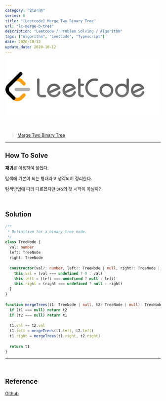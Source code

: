 ```yaml
---
category: "알고리즘"
series: 0
title: "[Leetcode] Merge Two Binary Tree"
url: "lc-merge-b-tree"
description: "Leetcode / Problem Solving / Algorithm"
tags: ["Algorithm", "Leetcode", "Typescript"]
date: 2020-10-12
update_date: 2020-10-12
---
```

![](https://raw.githubusercontent.com/akasai/Algorithm-Solutions/master/Leetcode/leetcode-logo.png)

<br>

> [Merge Two Binary Tree](https://leetcode.com/problems/merge-two-binary-trees)

***

## How To Solve

**재귀**를 이용하여 풀었다.

탐색에 기본이 되는 형태라고 생각되어 정리한다.

탐색방법에 따라 다르겠지만 `DFS`의 첫 시작이 아닐까?

<br>

## Solution

```typescript
/**
 * Definition for a binary tree node.
 */
class TreeNode {
  val: number
  left: TreeNode
  right: TreeNode

  constructor(val?: number, left?: TreeNode | null, right?: TreeNode | null) {
    this.val = (val === undefined ? 0 : val)
    this.left = (left === undefined ? null : left)
    this.right = (right === undefined ? null : right)
  }
}

function mergeTrees(t1: TreeNode | null, t2: TreeNode | null): TreeNode | null {
  if (t1 === null) return t2
  if (t2 === null) return t1

  t1.val += t2.val
  t1.left = mergeTrees(t1.left, t2.left)
  t1.right = mergeTrees(t1.right, t2.right)

  return t1
}
```

***

<br>

## Reference

<span class="reference">

[Github](https://github.com/akasai/Algorithm-Solutions/blob/master/Leetcode/Solution/23.Merge_Two_Binary_Trees.ts)

</span>
